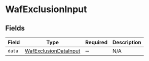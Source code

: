 # WafExclusionInput


## Fields

| Field                                                                 | Type                                                                  | Required                                                              | Description                                                           |
| --------------------------------------------------------------------- | --------------------------------------------------------------------- | --------------------------------------------------------------------- | --------------------------------------------------------------------- |
| `data`                                                                | [WafExclusionDataInput](../../models/shared/wafexclusiondatainput.md) | :heavy_minus_sign:                                                    | N/A                                                                   |
